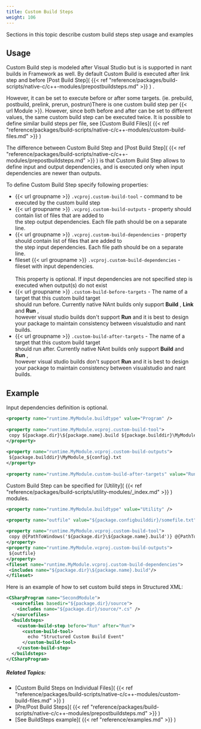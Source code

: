 ```yaml
---
title: Custom Build Steps
weight: 106
---
```


Sections in this topic describe custom build steps step usage and examples

<a name="Usage"></a>
## Usage ##

Custom Build step is modeled after Visual Studio but is is supported in nant builds in Framework as well.
By default Custom Build is executed after link step and before [Post Build Step]( {{< ref "reference/packages/build-scripts/native-c/c++-modules/prepostbuildsteps.md" >}} ) .

However, it can be set to execute before or after some targets. (ie. prebuild, postbuild, prelink, prerun, postrun)There is one custom build step per {{< url Module >}}.
However, since both before and after can be set to different values, the same custom build step can be executed twice.
It is possible to define similar build steps per file, see [Custom Build Files]( {{< ref "reference/packages/build-scripts/native-c/c++-modules/custom-build-files.md" >}} ) 

The difference between Custom Build Step and [Post Build Step]( {{< ref "reference/packages/build-scripts/native-c/c++-modules/prepostbuildsteps.md" >}} ) is that Custom Build Step allows to define input and output dependencies, and is executed only when input dependencies are newer than outputs.

To define Custom Build Step specify following properties:

 - {{< url groupname >}} `.vcproj.custom-build-tool` - command to be executed by the custom build step
 - {{< url groupname >}} `.vcproj.custom-build-outputs` - property should contain list of files that are added to<br>the step output dependencies. Each file path should be on a separate line.
 - {{< url groupname >}} `.vcproj.custom-build-dependencies` - property should contain list of files that are added to<br>the step input dependencies. Each file path should be on a separate line.
 - fileset {{< url groupname >}} `.vcproj.custom-build-dependencies` - fileset with input dependencies.<br><br>This property is optional. If input dependencies are not specified step is executed when output(s) do not exist
 - {{< url groupname >}} `.custom-build-before-targets` - The name of a target that this custom build target<br>should run before. Currently native NAnt builds only support **Build** ,  **Link**  and  **Run** ,<br>however visual studio builds don&#39;t support **Run** and it is best to design your package to maintain consistency between visualstudio and nant builds.
 - {{< url groupname >}} `.custom-build-after-targets` - The name of a target that this custom build target<br>should run after. Currently native NAnt builds only support **Build**  and  **Run** ,<br>however visual studio builds don&#39;t support **Run** and it is best to design your package to maintain consistency between visualstudio and nant builds.

<a name="Example"></a>
## Example ##

Input dependencies definition is optional.


```xml
<property name="runtime.MyModule.buildtype" value="Program" />
    
<property name="runtime.MyModule.vcproj.custom-build-tool">
 copy ${package.dir}\${package.name}.build ${package.builddir}\MyModule_${config}.txt
</property>
          
<property name="runtime.MyModule.vcproj.custom-build-outputs">
 ${package.builddir}\MyModule_${config}.txt
</property>
   
<property name="runtime.MyModule.custom-build-after-targets" value="Run" />
```
Custom Build Step can be specified for  [Utility]( {{< ref "reference/packages/build-scripts/utility-modules/_index.md" >}} ) modules.


```xml
<property name="runtime.MyModule.buildtype" value="Utility" />

<property name="outfile" value="${package.configbuilddir}/somefile.txt" />
          
<property name="runtime.MyModule.vcproj.custom-build-tool">
 copy @{PathToWindows('${package.dir}\${package.name}.build')} @{PathToWindows('${outfile}')}
</property>
<property name="runtime.MyModule.vcproj.custom-build-outputs">
 ${outfile}
</property>
<fileset name="runtime.MyModule.vcproj.custom-build-dependencies">
 <includes name="${package.dir}\${package.name}.build"/>
</fileset>
```
Here is an example of how to set custom build steps in Structured XML:


```xml
<CSharpProgram name="SecondModule">
  <sourcefiles basedir="${package.dir}/source">
    <includes name="${package.dir}/source/*.cs" />
  </sourcefiles>
  <buildsteps>
    <custom-build-step before="Run" after="Run">
      <custom-build-tool>
        echo "Structured Custom Build Event"
      </custom-build-tool>
    </custom-build-step>
  </buildsteps>
</CSharpProgram>
```

##### Related Topics: #####
-  [Custom Build Steps on Individual Files]( {{< ref "reference/packages/build-scripts/native-c/c++-modules/custom-build-files.md" >}} ) 
-  [Pre/Post Build Steps]( {{< ref "reference/packages/build-scripts/native-c/c++-modules/prepostbuildsteps.md" >}} ) 
-  [See BuildSteps example]( {{< ref "reference/examples.md" >}} ) 
